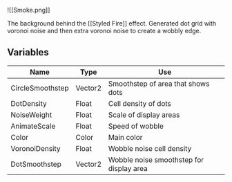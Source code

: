 ![[Smoke.png]]

The background behind the [[Styled Fire]] effect. Generated dot grid with voronoi noise and then extra voronoi noise to create a wobbly edge. 

## Variables
| Name             | Type    | Use                                      |
| ---------------- | ------- | ---------------------------------------- |
| CircleSmoothstep | Vector2 | Smoothstep of area that shows dots       |
| DotDensity       | Float   | Cell density of dots                     |
| NoiseWeight      | Float   | Scale of display areas                   |
| AnimateScale     | Float   | Speed of wobble                          |
| Color            | Color   | Main color                               |
| VoronoiDensity   | Float   | Wobble noise cell density                |
| DotSmoothstep    | Vector2 | Wobble noise smoothstep for display area |

